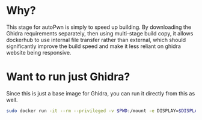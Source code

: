 # Why?
This stage for autoPwn is simply to speed up building. By downloading the Ghidra requirements separately, then using multi-stage build copy, it allows dockerhub to use internal file transfer rather than external, which should significantly improve the build speed and make it less reliant on ghidra website being responsive.

# Want to run just Ghidra?
Since this is just a base image for Ghidra, you can run it directly from this as well.

```bash
sudo docker run -it --rm --privileged -v $PWD:/mount -e DISPLAY=$DISPLAY -v /tmp/.X11-unix:/tmp/.X11-unix --shm-size=2G --network=host bannsec/autopwn-stage-ghidra
```
